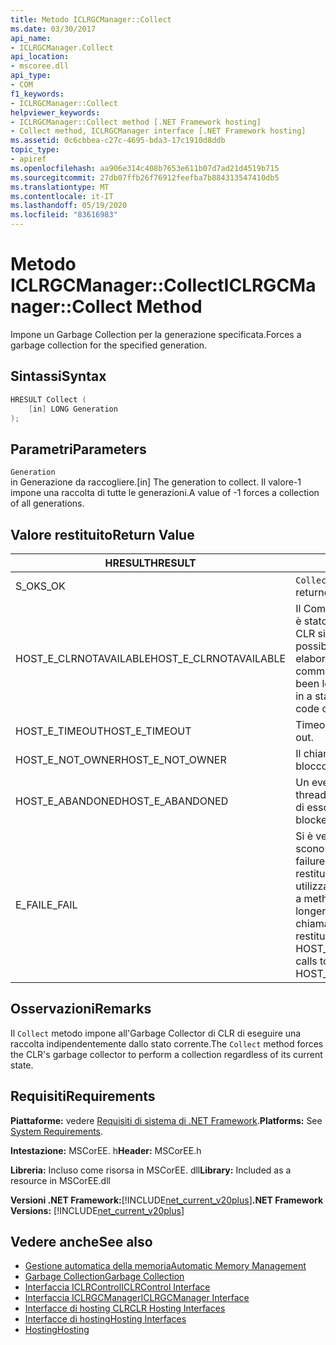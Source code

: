 ```yaml
---
title: Metodo ICLRGCManager::Collect
ms.date: 03/30/2017
api_name:
- ICLRGCManager.Collect
api_location:
- mscoree.dll
api_type:
- COM
f1_keywords:
- ICLRGCManager::Collect
helpviewer_keywords:
- ICLRGCManager::Collect method [.NET Framework hosting]
- Collect method, ICLRGCManager interface [.NET Framework hosting]
ms.assetid: 0c6cbbea-c27c-4695-bda3-17c1910d8ddb
topic_type:
- apiref
ms.openlocfilehash: aa906e314c408b7653e611b07d7ad21d4519b715
ms.sourcegitcommit: 27db07ffb26f76912feefba7b884313547410db5
ms.translationtype: MT
ms.contentlocale: it-IT
ms.lasthandoff: 05/19/2020
ms.locfileid: "83616983"
---
```

# <a name="iclrgcmanagercollect-method"></a><span data-ttu-id="5ee42-102">Metodo ICLRGCManager::Collect</span><span class="sxs-lookup"><span data-stu-id="5ee42-102">ICLRGCManager::Collect Method</span></span>
<span data-ttu-id="5ee42-103">Impone un Garbage Collection per la generazione specificata.</span><span class="sxs-lookup"><span data-stu-id="5ee42-103">Forces a garbage collection for the specified generation.</span></span>  
  
## <a name="syntax"></a><span data-ttu-id="5ee42-104">Sintassi</span><span class="sxs-lookup"><span data-stu-id="5ee42-104">Syntax</span></span>  
  
```cpp  
HRESULT Collect (  
    [in] LONG Generation  
);  
```  
  
## <a name="parameters"></a><span data-ttu-id="5ee42-105">Parametri</span><span class="sxs-lookup"><span data-stu-id="5ee42-105">Parameters</span></span>  
 `Generation`  
 <span data-ttu-id="5ee42-106">in Generazione da raccogliere.</span><span class="sxs-lookup"><span data-stu-id="5ee42-106">[in] The generation to collect.</span></span> <span data-ttu-id="5ee42-107">Il valore-1 impone una raccolta di tutte le generazioni.</span><span class="sxs-lookup"><span data-stu-id="5ee42-107">A value of -1 forces a collection of all generations.</span></span>  
  
## <a name="return-value"></a><span data-ttu-id="5ee42-108">Valore restituito</span><span class="sxs-lookup"><span data-stu-id="5ee42-108">Return Value</span></span>  
  
|<span data-ttu-id="5ee42-109">HRESULT</span><span class="sxs-lookup"><span data-stu-id="5ee42-109">HRESULT</span></span>|<span data-ttu-id="5ee42-110">Description</span><span class="sxs-lookup"><span data-stu-id="5ee42-110">Description</span></span>|  
|-------------|-----------------|  
|<span data-ttu-id="5ee42-111">S_OK</span><span class="sxs-lookup"><span data-stu-id="5ee42-111">S_OK</span></span>|<span data-ttu-id="5ee42-112">`Collect`la restituzione è riuscita.</span><span class="sxs-lookup"><span data-stu-id="5ee42-112">`Collect` returned successfully.</span></span>|  
|<span data-ttu-id="5ee42-113">HOST_E_CLRNOTAVAILABLE</span><span class="sxs-lookup"><span data-stu-id="5ee42-113">HOST_E_CLRNOTAVAILABLE</span></span>|<span data-ttu-id="5ee42-114">Il Common Language Runtime (CLR) non è stato caricato in un processo oppure CLR si trova in uno stato in cui non è possibile eseguire codice gestito o elaborare la chiamata correttamente.</span><span class="sxs-lookup"><span data-stu-id="5ee42-114">The common language runtime (CLR) has not been loaded into a process, or the CLR is in a state in which it cannot run managed code or process the call successfully.</span></span>|  
|<span data-ttu-id="5ee42-115">HOST_E_TIMEOUT</span><span class="sxs-lookup"><span data-stu-id="5ee42-115">HOST_E_TIMEOUT</span></span>|<span data-ttu-id="5ee42-116">Timeout della chiamata.</span><span class="sxs-lookup"><span data-stu-id="5ee42-116">The call timed out.</span></span>|  
|<span data-ttu-id="5ee42-117">HOST_E_NOT_OWNER</span><span class="sxs-lookup"><span data-stu-id="5ee42-117">HOST_E_NOT_OWNER</span></span>|<span data-ttu-id="5ee42-118">Il chiamante non è il proprietario del blocco.</span><span class="sxs-lookup"><span data-stu-id="5ee42-118">The caller does not own the lock.</span></span>|  
|<span data-ttu-id="5ee42-119">HOST_E_ABANDONED</span><span class="sxs-lookup"><span data-stu-id="5ee42-119">HOST_E_ABANDONED</span></span>|<span data-ttu-id="5ee42-120">Un evento è stato annullato mentre un thread bloccato o Fiber era in attesa su di esso.</span><span class="sxs-lookup"><span data-stu-id="5ee42-120">An event was canceled while a blocked thread or fiber was waiting on it.</span></span>|  
|<span data-ttu-id="5ee42-121">E_FAIL</span><span class="sxs-lookup"><span data-stu-id="5ee42-121">E_FAIL</span></span>|<span data-ttu-id="5ee42-122">Si è verificato un errore irreversibile sconosciuto.</span><span class="sxs-lookup"><span data-stu-id="5ee42-122">An unknown catastrophic failure occurred.</span></span> <span data-ttu-id="5ee42-123">Dopo che un metodo restituisce E_FAIL, CLR non è più utilizzabile all'interno del processo.</span><span class="sxs-lookup"><span data-stu-id="5ee42-123">After a method returns E_FAIL, the CLR is no longer usable within the process.</span></span> <span data-ttu-id="5ee42-124">Le chiamate successive ai metodi di hosting restituiscono HOST_E_CLRNOTAVAILABLE.</span><span class="sxs-lookup"><span data-stu-id="5ee42-124">Subsequent calls to hosting methods return HOST_E_CLRNOTAVAILABLE.</span></span>|  
  
## <a name="remarks"></a><span data-ttu-id="5ee42-125">Osservazioni</span><span class="sxs-lookup"><span data-stu-id="5ee42-125">Remarks</span></span>  
 <span data-ttu-id="5ee42-126">Il `Collect` metodo impone all'Garbage Collector di CLR di eseguire una raccolta indipendentemente dallo stato corrente.</span><span class="sxs-lookup"><span data-stu-id="5ee42-126">The `Collect` method forces the CLR's garbage collector to perform a collection regardless of its current state.</span></span>  
  
## <a name="requirements"></a><span data-ttu-id="5ee42-127">Requisiti</span><span class="sxs-lookup"><span data-stu-id="5ee42-127">Requirements</span></span>  
 <span data-ttu-id="5ee42-128">**Piattaforme:** vedere [Requisiti di sistema di .NET Framework](../../get-started/system-requirements.md).</span><span class="sxs-lookup"><span data-stu-id="5ee42-128">**Platforms:** See [System Requirements](../../get-started/system-requirements.md).</span></span>  
  
 <span data-ttu-id="5ee42-129">**Intestazione:** MSCorEE. h</span><span class="sxs-lookup"><span data-stu-id="5ee42-129">**Header:** MSCorEE.h</span></span>  
  
 <span data-ttu-id="5ee42-130">**Libreria:** Incluso come risorsa in MSCorEE. dll</span><span class="sxs-lookup"><span data-stu-id="5ee42-130">**Library:** Included as a resource in MSCorEE.dll</span></span>  
  
 <span data-ttu-id="5ee42-131">**Versioni .NET Framework:**[!INCLUDE[net_current_v20plus](../../../../includes/net-current-v20plus-md.md)]</span><span class="sxs-lookup"><span data-stu-id="5ee42-131">**.NET Framework Versions:** [!INCLUDE[net_current_v20plus](../../../../includes/net-current-v20plus-md.md)]</span></span>  
  
## <a name="see-also"></a><span data-ttu-id="5ee42-132">Vedere anche</span><span class="sxs-lookup"><span data-stu-id="5ee42-132">See also</span></span>

- [<span data-ttu-id="5ee42-133">Gestione automatica della memoria</span><span class="sxs-lookup"><span data-stu-id="5ee42-133">Automatic Memory Management</span></span>](../../../standard/automatic-memory-management.md)
- [<span data-ttu-id="5ee42-134">Garbage Collection</span><span class="sxs-lookup"><span data-stu-id="5ee42-134">Garbage Collection</span></span>](../../../standard/garbage-collection/index.md)
- [<span data-ttu-id="5ee42-135">Interfaccia ICLRControl</span><span class="sxs-lookup"><span data-stu-id="5ee42-135">ICLRControl Interface</span></span>](iclrcontrol-interface.md)
- [<span data-ttu-id="5ee42-136">Interfaccia ICLRGCManager</span><span class="sxs-lookup"><span data-stu-id="5ee42-136">ICLRGCManager Interface</span></span>](iclrgcmanager-interface.md)
- [<span data-ttu-id="5ee42-137">Interfacce di hosting CLR</span><span class="sxs-lookup"><span data-stu-id="5ee42-137">CLR Hosting Interfaces</span></span>](clr-hosting-interfaces.md)
- [<span data-ttu-id="5ee42-138">Interfacce di hosting</span><span class="sxs-lookup"><span data-stu-id="5ee42-138">Hosting Interfaces</span></span>](hosting-interfaces.md)
- [<span data-ttu-id="5ee42-139">Hosting</span><span class="sxs-lookup"><span data-stu-id="5ee42-139">Hosting</span></span>](index.md)
